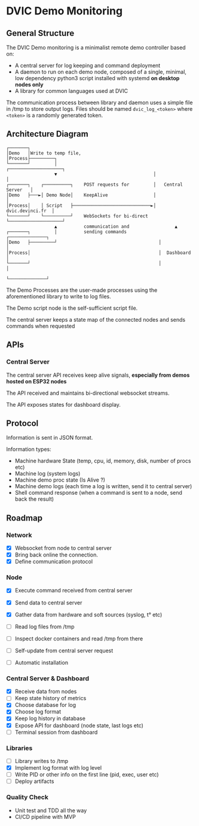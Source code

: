 # DVIC Demo Monitoring


## General Structure 

The DVIC Demo monitoring is a minimalist remote demo controller based on:

- A central server for log keeping and command deployment
- A daemon to run on each demo node, composed of a single, minimal, low dependency python3 script installed with systemd **on desktop nodes only**
- A library for common languages used at DVIC

The communication process between library and daemon uses a simple file in /tmp to store output logs.
Files should be named `dvic_log_<token>` where `<token>` is a randomly generated token.

## Architecture Diagram

```
┌───────┐
│Demo   │Write to temp file, 
│Process├─────────┐
└───────┘         │                                    ┌────────────────────┐
                  ▼                                    │                    │
┌───────┐    ┌──────────┐    POST requests for         │   Central Server   │
│Demo   ├───►│ Demo Node│    KeepAlive                 │                    │
│Process│    │ Script   ├─────────────────────────────►│   dvic.devinci.fr  │
└───────┘    └──────────┘    WebSockets for bi-direct  └────────────────────┘
                  ▲          communication and                 ▲
┌───────┐         │          sending commands            ┌──────────────┐
│Demo   ├─────────┘                                      │              │
│Process│                                                │  Dashboard   │
└───────┘                                                │              │
                                                         └──────────────┘
```


The Demo Processes are the user-made processes using the aforementioned library to write to log files.

The Demo script node is the self-sufficient script file.

The central server keeps a state map of the connected nodes and sends commands when requested


## APIs

### Central Server

The central server API receives keep alive signals, **especially from demos hosted on ESP32 nodes**

The API received and maintains bi-directional websocket streams.

The API exposes states for dashboard display.

## Protocol

Information is sent in JSON format.

Information types:
- Machine hardware State (temp, cpu, id, memory, disk, number of procs etc)
- Machine log (system logs)
- Machine demo proc state (Is Alive ?)
- Machine demo logs (each time a log is written, send it to central server)
- Shell command response (when a command is sent to a node, send back the result)


## Roadmap

### Network

- [x] Websocket from node to central server
- [x] Bring back online the connection.
- [x] Define communication protocol

### Node

- [x] Execute command received from central server
- [x] Send data to central server
- [x] Gather data from hardware and soft sources (syslog, t° etc)
- [ ] Read log files from /tmp
- [ ] Inspect docker containers and read /tmp from there

- [ ] Self-update from central server request
- [ ] Automatic installation

### Central Server & Dashboard

- [x] Receive data from nodes
- [ ] Keep state history of metrics
- [x] Choose database for log
- [x] Choose log format
- [x] Keep log history in database 
- [x] Expose API for dashboard (node state, last logs etc)
- [ ] Terminal session from dashboard

### Libraries

- [ ] Library writes to /tmp
- [x] Implement log format with log level
- [ ] Write PID or other info on the first line (pid, exec, user etc)
- [ ] Deploy artifacts

### Quality Check

- Unit test and TDD all the way
- CI/CD pipeline with MVP